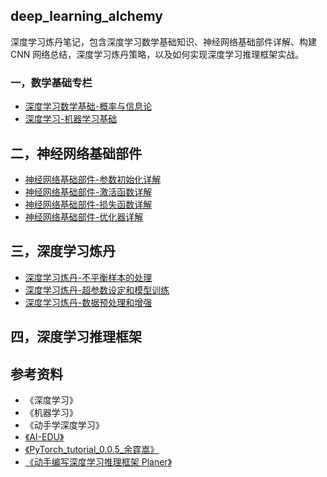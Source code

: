 ## deep_learning_alchemy

深度学习炼丹笔记，包含深度学习数学基础知识、神经网络基础部件详解、构建 CNN 网络总结，深度学习炼丹策略，以及如何实现深度学习推理框架实战。

### 一，数学基础专栏

- [深度学习数学基础-概率与信息论](./1-math_ml_basic/深度学习数学基础-概率与信息论.md)
- [深度学习-机器学习基础](./1-math_ml_basic/深度学习-机器学习基础.md)
## 二，神经网络基础部件

- [神经网络基础部件-参数初始化详解](./2-deep_learning_basic/神经网络基础部件-参数初始化详解.md)
- [神经网络基础部件-激活函数详解](./2-deep_learning_basic/神经网络基础部件-激活函数详解.md)
- [神经网络基础部件-损失函数详解](./2-deep_learning_basic/神经网络基础部件-损失函数详解.md)
- [神经网络基础部件-优化器详解](./2-deep_learning_basic/神经网络基础部件-优化器详解.md)

## 三，深度学习炼丹

- [深度学习炼丹-不平衡样本的处理](./3-deep_learning_alchemy/深度学习炼丹-不平衡样本的处理.md)
- [深度学习炼丹-超参数设定和模型训练](./3-deep_learning_alchemy/深度学习炼丹-超参数设定和模型训练.md)
- [深度学习炼丹-数据预处理和增强](./3-deep_learning_alchemy/深度学习炼丹-数据预处理和增强.md)

## 四，深度学习推理框架

## 参考资料

- 《深度学习》
- 《机器学习》
- 《动手学深度学习》
- [《AI-EDU》](https://microsoft.github.io/ai-edu/index.html)
- [《PyTorch_tutorial_0.0.5_余霆嵩》](https://github.com/TingsongYu/PyTorch_Tutorial)
- [《动手编写深度学习推理框架 Planer》](https://github.com/Image-Py/planer)